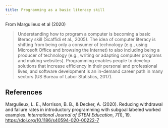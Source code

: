 ```yaml
---
title: Programming as a basic literacy skill
---
```

From Margulieux et al (2020)

> Understanding how to program a computer is becoming a basic literacy skill (Scaffidi et al., 2005). The idea of computer literacy is shifting from being only a consumer of technology (e.g., using Microsoft Office and browsing the Internet) to also including being a producer of technology (e.g., writing or adapting computer programs and making websites). Programming enables people to develop solutions that increase efficiency in their personal and professional lives, and software development is an in-demand career path in many sectors (US Bureau of Labor Statistics, 2017). 

## References

Margulieux, L. E., Morrison, B. B., & Decker, A. (2020). Reducing withdrawal and failure rates in introductory programming with subgoal labeled worked examples. *International Journal of STEM Education*, *7*(1), 19. <https://doi.org/10.1186/s40594-020-00222-7>